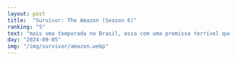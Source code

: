 ```yaml
---
layout: post
title:  "Survivor: The Amazon (Season 6)"
ranking: "5"
text: "mais uma temporada no Brasil, essa com uma premissa terrível que consegue render uma temporada muito boa por causa de alguns ótimos personagens que carregam a temporada inteira. só não ficou mais alto no ranking por causa do finale."
day: "2024-09-05"
img: "/img/survivor/amazon.webp"
---
```

